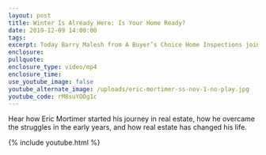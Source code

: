 ```yaml
---
layout: post
title: Winter Is Already Here: Is Your Home Ready?
date: 2019-12-09 14:00:00
tags:
excerpt: Today Barry Malesh from A Buyer’s Choice Home Inspections joins me to provide you with some tips on how to prepare your home for winter.
enclosure:
pullquote:
enclosure_type: video/mp4
enclosure_time:
use_youtube_image: false
youtube_alternate_image: /uploads/eric-mortimer-ss-nov-1-no-play.jpg
youtube_code: rM8suYOOg1c
---
```


Hear how Eric Mortimer started his journey in real estate, how he overcame the struggles in the early years, and how real estate has changed his life.

{% include youtube.html %}